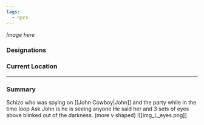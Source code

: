 ```yaml
---
tags:
  - npcs
---
```

*Image here*

### Designations

### Current Location

___
### Summary
Schizo who was spying on [[John Cowboy|John]] and the party while in the time loop
Ask John is he is seeing anyone
He said her and 3 sets of eyes above blinked out of the darkness. (more v shaped)
![[img_L_eyes.png]]



